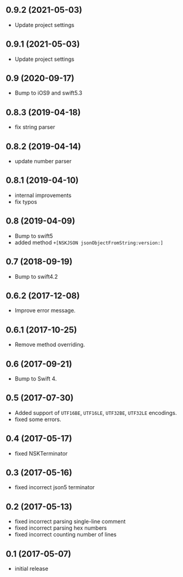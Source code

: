 ## 0.9.2 (2021-05-03)
- Update project settings

## 0.9.1 (2021-05-03)
- Update project settings

## 0.9 (2020-09-17)
- Bump to iOS9 and swift5.3

## 0.8.3 (2019-04-18)
- fix string parser

## 0.8.2 (2019-04-14)
- update number parser

## 0.8.1 (2019-04-10)
- internal improvements
- fix typos

## 0.8 (2019-04-09)
- Bump to swift5
- added method `+[NSKJSON jsonObjectFromString:version:]`

## 0.7 (2018-09-19)
- Bump to swift4.2

## 0.6.2 (2017-12-08)
- Improve error message.

## 0.6.1 (2017-10-25)
- Remove method overriding.

## 0.6 (2017-09-21)
- Bump to Swift 4.

## 0.5 (2017-07-30)

- Added support of `UTF16BE`, `UTF16LE`, `UTF32BE`, `UTF32LE` encodings.
- fixed some errors.

## 0.4 (2017-05-17)

- fixed NSKTerminator

## 0.3 (2017-05-16)

- fixed incorrect json5 terminator

## 0.2 (2017-05-13)

- fixed incorrect parsing single-line comment
- fixed incorrect parsing hex numbers
- fixed incorrect counting number of lines

## 0.1 (2017-05-07)

- initial release
